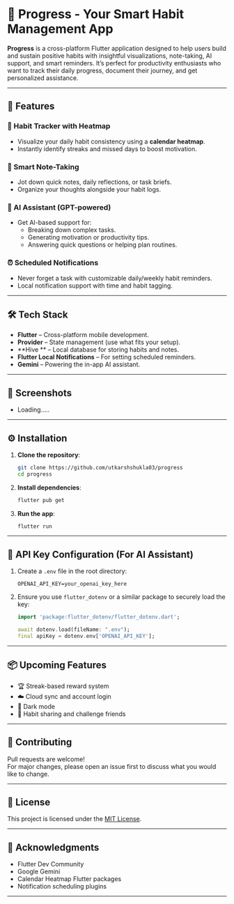 
# 🧠 Progress - Your Smart Habit Management App

**Progress** is a cross-platform Flutter application designed to help users build and sustain positive habits with insightful visualizations, note-taking, AI support, and smart reminders. It’s perfect for productivity enthusiasts who want to track their daily progress, document their journey, and get personalized assistance.

---

## 🚀 Features

### 📅 Habit Tracker with Heatmap
- Visualize your daily habit consistency using a **calendar heatmap**.
- Instantly identify streaks and missed days to boost motivation.

### 📝 Smart Note-Taking
- Jot down quick notes, daily reflections, or task briefs.
- Organize your thoughts alongside your habit logs.

### 🤖 AI Assistant (GPT-powered)
- Get AI-based support for:
  - Breaking down complex tasks.
  - Generating motivation or productivity tips.
  - Answering quick questions or helping plan routines.

### ⏰ Scheduled Notifications
- Never forget a task with customizable daily/weekly habit reminders.
- Local notification support with time and habit tagging.

---

## 🛠 Tech Stack

- **Flutter** – Cross-platform mobile development.
- **Provider** – State management (use what fits your setup).
- **Hive ** – Local database for storing habits and notes.
- **Flutter Local Notifications** – For setting scheduled reminders.
- **Gemini** – Powering the in-app AI assistant.

---

## 📸 Screenshots

- Loading.....


---

## ⚙️ Installation

1. **Clone the repository**:
   ```bash
   git clone https://github.com/utkarshshukla03/progress
   cd progress
   ```

2. **Install dependencies**:
   ```bash
   flutter pub get
   ```

3. **Run the app**:
   ```bash
   flutter run
   ```

---

## 🔐 API Key Configuration (For AI Assistant)

1. Create a `.env` file in the root directory:
   ```
   OPENAI_API_KEY=your_openai_key_here
   ```

2. Ensure you use `flutter_dotenv` or a similar package to securely load the key:
   ```dart
   import 'package:flutter_dotenv/flutter_dotenv.dart';

   await dotenv.load(fileName: ".env");
   final apiKey = dotenv.env['OPENAI_API_KEY'];
   ```

---

## 📦 Upcoming Features

- 🏆 Streak-based reward system  
- ☁️ Cloud sync and account login  
- 🌙 Dark mode  
- 👥 Habit sharing and challenge friends  

---

## 🤝 Contributing

Pull requests are welcome!  
For major changes, please open an issue first to discuss what you would like to change.

---

## 📄 License

This project is licensed under the [MIT License](LICENSE).

---

## 🙌 Acknowledgments

- Flutter Dev Community
- Google Gemini
- Calendar Heatmap Flutter packages
- Notification scheduling plugins

---
